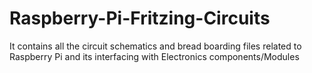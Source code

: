 # Raspberry-Pi-Fritzing-Circuits
It contains all the circuit schematics and bread boarding files related to Raspberry Pi and its interfacing with Electronics components/Modules
